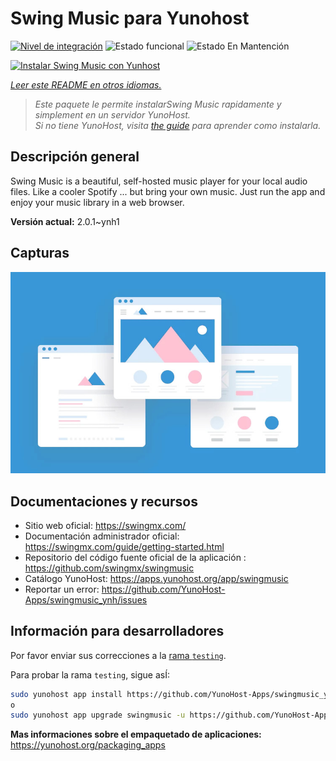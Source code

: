 <!--
Este archivo README esta generado automaticamente<https://github.com/YunoHost/apps/tree/master/tools/readme_generator>
No se debe editar a mano.
-->

# Swing Music para Yunohost

[![Nivel de integración](https://apps.yunohost.org/badge/integration/swingmusic)](https://ci-apps.yunohost.org/ci/apps/swingmusic/)
![Estado funcional](https://apps.yunohost.org/badge/state/swingmusic)
![Estado En Mantención](https://apps.yunohost.org/badge/maintained/swingmusic)

[![Instalar Swing Music con Yunhost](https://install-app.yunohost.org/install-with-yunohost.svg)](https://install-app.yunohost.org/?app=swingmusic)

*[Leer este README en otros idiomas.](./ALL_README.md)*

> *Este paquete le permite instalarSwing Music rapidamente y simplement en un servidor YunoHost.*  
> *Si no tiene YunoHost, visita [the guide](https://yunohost.org/install) para aprender como instalarla.*

## Descripción general

Swing Music is a beautiful, self-hosted music player for your local audio files. Like a cooler Spotify ... but bring your own music. Just run the app and enjoy your music library in a web browser.


**Versión actual:** 2.0.1~ynh1

## Capturas

![Captura de Swing Music](./doc/screenshots/example.jpg)

## Documentaciones y recursos

- Sitio web oficial: <https://swingmx.com/>
- Documentación administrador oficial: <https://swingmx.com/guide/getting-started.html>
- Repositorio del código fuente oficial de la aplicación : <https://github.com/swingmx/swingmusic>
- Catálogo YunoHost: <https://apps.yunohost.org/app/swingmusic>
- Reportar un error: <https://github.com/YunoHost-Apps/swingmusic_ynh/issues>

## Información para desarrolladores

Por favor enviar sus correcciones a la [rama `testing`](https://github.com/YunoHost-Apps/swingmusic_ynh/tree/testing).

Para probar la rama `testing`, sigue asÍ:

```bash
sudo yunohost app install https://github.com/YunoHost-Apps/swingmusic_ynh/tree/testing --debug
o
sudo yunohost app upgrade swingmusic -u https://github.com/YunoHost-Apps/swingmusic_ynh/tree/testing --debug
```

**Mas informaciones sobre el empaquetado de aplicaciones:** <https://yunohost.org/packaging_apps>
